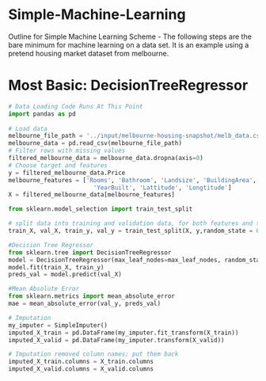 # Simple-Machine-Learning
Outline for Simple Machine Learning Scheme - The following steps are the bare minimum for machine learning on a data set. It is an example using a pretend housing market dataset from melbourne.

# Most Basic: DecisionTreeRegressor

```python
# Data Loading Code Runs At This Point
import pandas as pd
    
# Load data
melbourne_file_path = '../input/melbourne-housing-snapshot/melb_data.csv'
melbourne_data = pd.read_csv(melbourne_file_path) 
# Filter rows with missing values
filtered_melbourne_data = melbourne_data.dropna(axis=0)
# Choose target and features
y = filtered_melbourne_data.Price
melbourne_features = ['Rooms', 'Bathroom', 'Landsize', 'BuildingArea', 
                        'YearBuilt', 'Lattitude', 'Longtitude']
X = filtered_melbourne_data[melbourne_features]

from sklearn.model_selection import train_test_split

# split data into training and validation data, for both features and target
train_X, val_X, train_y, val_y = train_test_split(X, y,random_state = 0)

#Decision Tree Regressor
from sklearn.tree import DecisionTreeRegressor
model = DecisionTreeRegressor(max_leaf_nodes=max_leaf_nodes, random_state=0)
model.fit(train_X, train_y)
preds_val = model.predict(val_X)

#Mean Absolute Error
from sklearn.metrics import mean_absolute_error
mae = mean_absolute_error(val_y, preds_val)

# Imputation
my_imputer = SimpleImputer()
imputed_X_train = pd.DataFrame(my_imputer.fit_transform(X_train))
imputed_X_valid = pd.DataFrame(my_imputer.transform(X_valid))

# Imputation removed column names; put them back
imputed_X_train.columns = X_train.columns
imputed_X_valid.columns = X_valid.columns
```
